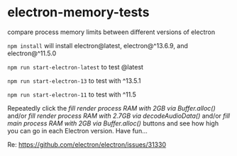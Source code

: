 # electron-memory-tests
compare process memory limits between different versions of electron

`npm install` will install electron@latest, electron@^13.6.9, and electron@^11.5.0

`npm run start-electron-latest` to test @latest

`npm run start-electron-13` to test with ^13.5.1

`npm run start-electron-11` to test with ^11.5

Repeatedly click the *fill render process RAM with 2GB via Buffer.alloc()* and/or *fill render process RAM with 2.7GB via decodeAudioData()* and/or *fill main process RAM with 2GB via Buffer.alloc()* buttons and see how high you can go in each Electron version. Have fun...

Re: https://github.com/electron/electron/issues/31330
